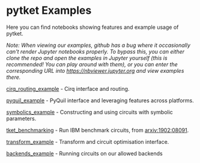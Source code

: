 # pytket Examples

Here you can find notebooks showing features and example usage of pytket.

*Note: When viewing our examples, github has a bug where it occasionally can't render Jupyter notebooks properly. To bypass this, you can either clone the repo and open the examples in Jupyter yourself (this is recommended! You can play around with them), or you can enter the corresponding URL into https://nbviewer.jupyter.org and view examples there.*

[cirq_routing_example](https://github.com/CQCL/pytket/blob/master/examples/cirq_routing_example.ipynb) - Cirq interface and routing.


[pyquil_example](https://github.com/CQCL/pytket/blob/master/examples/cirq_routing_example.ipynb) - PyQuil interface and leveraging features across platforms.

[symbolics_example](https://github.com/CQCL/pytket/blob/master/examples/symbolics_example.ipynb) - Constructing and using circuits with symbolic parameters.

[tket_benchmarking](https://github.com/CQCL/pytket/blob/master/examples/tket_benchmarking.ipynb) - Run IBM benchmark circuits, from [arxiv:1902:08091](https://arxiv.org/abs/1902.08091).

[transform_example](https://github.com/CQCL/pytket/blob/master/examples/transform_example.ipynb) - Transform and circuit optimisation interface. 

[backends_example](https://github.com/CQCL/pytket/blob/master/examples/backends_example.ipynb) - Running circuits on our allowed backends
